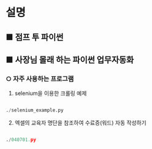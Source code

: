 # 설명

## ■ 점프 투 파이썬

## ■ 사장님 몰래 하는 파이썬 업무자동화

### ○ 자주 사용하는 프로그램

1. selenium을 이용한 크롤링 예제

```py

./selenium_example.py

```

2. 엑셀의 교육자 명단을 참조하여 수료증(워드) 자동 작성하기

```py

./040701.py

```
